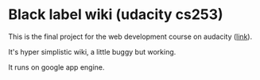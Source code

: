 # Black label wiki (udacity cs253)

This is the final project for the web development course on audacity ([link](https://www.udacity.com/course/cs253)).

It's hyper simplistic wiki, a little buggy but working.

It runs on google app engine.